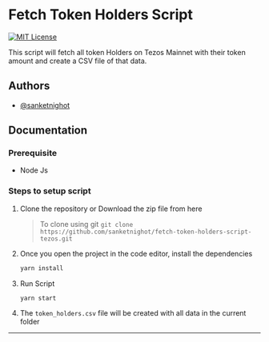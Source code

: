 
# Fetch Token Holders Script

[![MIT License](https://img.shields.io/badge/License-MIT-green.svg)](https://choosealicense.com/licenses/mit/)

This script will fetch all token Holders on Tezos Mainnet with their token amount and create a CSV file of that data.

## Authors

- [@sanketnighot](https://www.github.com/sanketnighot)

## Documentation

### Prerequisite

- Node Js

### Steps to setup script

1. Clone the repository or Download the zip file from here
    > To clone using git `git clone https://github.com/sanketnighot/fetch-token-holders-script-tezos.git`

2. Once you open the project in the code editor, install the dependencies

    ```bash
    yarn install
    ```

3. Run Script

    ```bash
    yarn start
    ```

4. The `token_holders.csv` file will be created with all data in the current folder

---
